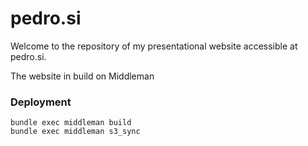 # pedro.si

Welcome to the repository of my presentational website accessible at pedro.si. 

The website in build on Middleman

### Deployment

```
bundle exec middleman build
bundle exec middleman s3_sync
```